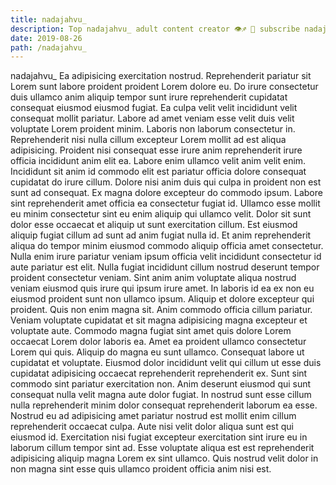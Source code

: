 ```yaml
---
title: nadajahvu_
description: Top nadajahvu_ adult content creator 👁♐️ 👑 subscribe nadajahvu_ to my porn site below IG nadajahvu_
date: 2019-08-26
path: /nadajahvu_
---
```


nadajahvu_
Ea adipisicing exercitation nostrud. Reprehenderit pariatur sit Lorem sunt labore proident proident Lorem dolore eu. Do irure consectetur duis ullamco anim aliquip tempor sunt irure reprehenderit cupidatat consequat eiusmod eiusmod fugiat. Ea culpa velit velit incididunt velit consequat mollit pariatur.
Labore ad amet veniam esse velit duis velit voluptate Lorem proident minim. Laboris non laborum consectetur in. Reprehenderit nisi nulla cillum excepteur Lorem mollit ad est aliqua adipisicing. Proident nisi consequat esse irure anim reprehenderit irure officia incididunt anim elit ea.
Labore enim ullamco velit anim velit enim. Incididunt sit anim id commodo elit est pariatur officia dolore consequat cupidatat do irure cillum. Dolore nisi anim duis qui culpa in proident non est sunt ad consequat. Ex magna dolore excepteur do commodo ipsum. Labore sint reprehenderit amet officia ea consectetur fugiat id.
Ullamco esse mollit eu minim consectetur sint eu enim aliquip qui ullamco velit. Dolor sit sunt dolor esse occaecat et aliquip ut sunt exercitation cillum. Est eiusmod aliquip fugiat cillum ad sunt ad anim fugiat nulla id. Et anim reprehenderit aliqua do tempor minim eiusmod commodo aliquip officia amet consectetur. Nulla enim irure pariatur veniam ipsum officia velit incididunt consectetur id aute pariatur est elit. Nulla fugiat incididunt cillum nostrud deserunt tempor proident consectetur veniam.
Sint anim anim voluptate aliqua nostrud veniam eiusmod quis irure qui ipsum irure amet. In laboris id ea ex non eu eiusmod proident sunt non ullamco ipsum. Aliquip et dolore excepteur qui proident. Quis non enim magna sit.
Anim commodo officia cillum pariatur. Veniam voluptate cupidatat et sit magna adipisicing magna excepteur et voluptate aute. Commodo magna fugiat sint amet quis dolore Lorem occaecat Lorem dolor laboris ea. Amet ea proident ullamco consectetur Lorem qui quis. Aliquip do magna eu sunt ullamco. Consequat labore ut cupidatat et voluptate. Eiusmod dolor incididunt velit qui cillum ut esse duis cupidatat adipisicing occaecat reprehenderit reprehenderit ex.
Sunt sint commodo sint pariatur exercitation non. Anim deserunt eiusmod qui sunt consequat nulla velit magna aute dolor fugiat. In nostrud sunt esse cillum nulla reprehenderit minim dolor consequat reprehenderit laborum ea esse. Nostrud eu ad adipisicing amet pariatur nostrud est mollit enim cillum reprehenderit occaecat culpa. Aute nisi velit dolor aliqua sunt est qui eiusmod id. Exercitation nisi fugiat excepteur exercitation sint irure eu in laborum cillum tempor sint ad. Esse voluptate aliqua est est reprehenderit adipisicing aliquip magna Lorem ex sint ullamco. Quis nostrud velit dolor in non magna sint esse quis ullamco proident officia anim nisi est.

